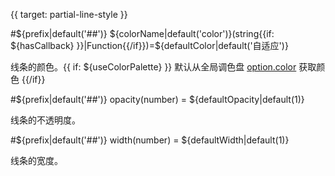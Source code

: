 {{ target: partial-line-style }}

#${prefix|default('##')} ${colorName|default('color')}(string{{if: ${hasCallback} }}|Function{{/if}})=${defaultColor|default('自适应')}

线条的颜色。{{ if: ${useColorPalette} }} 默认从全局调色盘 [option.color](http://echarts.baidu.com/option.html#color) 获取颜色 {{/if}}

#${prefix|default('##')} opacity(number) = ${defaultOpacity|default(1)}

线条的不透明度。

#${prefix|default('##')} width(number) = ${defaultWidth|default(1)}

线条的宽度。
